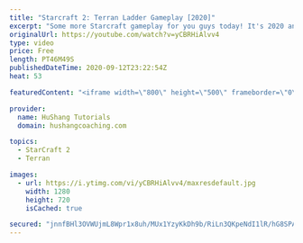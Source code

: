 ```yaml
---
title: "Starcraft 2: Terran Ladder Gameplay [2020]"
excerpt: "Some more Starcraft gameplay for you guys today! It's 2020 and it's time for some Starcraft 2 terran ladder gameplay to mix it up.   Terran is the last race I needed to grind into masters so the next gameplay video will be against much stronger ladder opponents. Still, I think this terran gameplay will"
originalUrl: https://youtube.com/watch?v=yCBRHiAlvv4
type: video
price: Free
length: PT46M49S
publishedDateTime: 2020-09-12T23:22:54Z
heat: 53

featuredContent: "<iframe width=\"800\" height=\"500\" frameborder=\"0\" src=\"https://www.youtube.com/embed/yCBRHiAlvv4\" allow=\"accelerometer; autoplay; encrypted-media; gyroscope; picture-in-picture\" allowfullscreen></iframe>"

provider:
  name: HuShang Tutorials
  domain: hushangcoaching.com

topics:
  - StarCraft 2
  - Terran

images:
  - url: https://i.ytimg.com/vi/yCBRHiAlvv4/maxresdefault.jpg
    width: 1280
    height: 720
    isCached: true

secured: "jnnfBHl3OVWUjmL8Wpr1x8uh/MUx1YzyKkDh9b/RiLn3QKpeNdI1lR/hG8SPAocMCwLw31d6iu9cO7w0jEdwzJVBfpPcAJ6x9YcPBDb5JrmGqYnzMWkMfg6opq8NC6GDVwXInb188JDoIkLnZH+tjbyVKnPiPaGbBxvnTf6U+oLr0j6UAsbuvyJKzN7py/5eFfIT/ltoY+Ui8RHKueyfBliBYQCzJWvqgCqLtBRCJ9jqpGmxlsLmASfwtb8kvNNE4cGKxzuVob3RyVHqUi6Qc1NVbJcYTKzJpRoWmf7QFjZ4qQEqpYnZknTXMmvte1myIX5gNjWMGSBFI6/HCXzqF+Lx9eXCzyb/2etDhvLQiTUUvZGUqpYhmy1+Te13aqJiS89Kd7MXJOc+l5GOU7LShrZEfJfl1lMGBLsyg4k1g28=;ickzYM6yo46q5jLKzhWR3g=="
---
```


